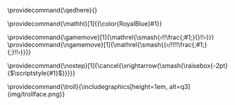 

<!-- make qedhere noop for HTML output --->
\providecommand{\qedhere}{}

<!-- KaTeX not support mathcolor -->
\providecommand{\mathhl}[1]{{\color{RoyalBlue}#1}}

\providecommand{\gamemove}[1]{\mathrel{\smash{›\!\!\frac{\;#1\;}{}\!\!›}}}
\providecommand{\ngamemove}[1]{\mathrel{\smash{{›/\!\!\!\!\frac{\;#1\;}{\;}\!\!›}}}}

\providecommand{\nostep}[1]{\cancel{\xrightarrow{\smash{\raisebox{-2pt}{$\scriptstyle{#1}$}}}}}

\providecommand{\troll}{\includegraphics[height=1em, alt=q3]{img/trollface.png}}